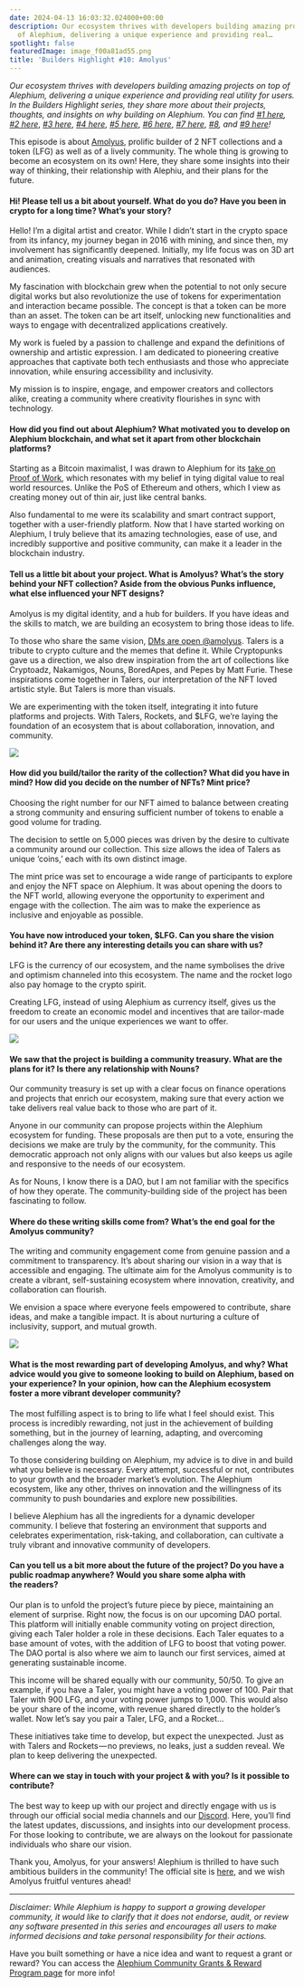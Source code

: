 ```yaml
---
date: 2024-04-13 16:03:32.024000+00:00
description: Our ecosystem thrives with developers building amazing projects on top
  of Alephium, delivering a unique experience and providing real…
spotlight: false
featuredImage: image_f00a81ad55.png
title: 'Builders Highlight #10: Amolyus'
---
```


_Our ecosystem thrives with developers building amazing projects on top of Alephium, delivering a unique experience and providing real utility for users. In the Builders Highlight series, they share more about their projects, thoughts, and insights on why building on Alephium. You can find_ <a href="https://medium.com/@alephium/builders-highlight-sezame-wallet-ddb4aeb61881" class="markup--anchor markup--p-anchor" data-href="https://medium.com/@alephium/builders-highlight-sezame-wallet-ddb4aeb61881" rel="noopener" target="_blank"><em>#1 here</em></a>_,_ <a href="https://medium.com/@alephium/builders-highlight-alphpaca-nfts-99c69775f04c" class="markup--anchor markup--p-anchor" data-href="https://medium.com/@alephium/builders-highlight-alphpaca-nfts-99c69775f04c" rel="noopener" target="_blank"><em>#2 here</em></a>, <a href="https://medium.com/@alephium/builders-highlight-3-ayin-6be4a6bd4ec2" class="markup--anchor markup--p-anchor" data-href="https://medium.com/@alephium/builders-highlight-3-ayin-6be4a6bd4ec2" rel="noopener" target="_blank"><em>#3 here</em></a>, <a href="https://medium.com/@alephium/builders-highlight-4-no-trust-verify-9ea495ca826f" class="markup--anchor markup--p-anchor" data-href="https://medium.com/@alephium/builders-highlight-4-no-trust-verify-9ea495ca826f" rel="noopener" target="_blank"><em>#4 here</em></a>, <a href="https://medium.com/@alephium/builders-highlight-5-deadrare-d5ff90d6161e" class="markup--anchor markup--p-anchor" data-href="https://medium.com/@alephium/builders-highlight-5-deadrare-d5ff90d6161e" rel="noopener" target="_blank"><em>#5 here</em></a>, <a href="https://medium.com/@alephium/builders-highlight-6-what-the-duck-0aedc602ecfd" class="markup--anchor markup--p-anchor" data-href="https://medium.com/@alephium/builders-highlight-6-what-the-duck-0aedc602ecfd" rel="noopener" target="_blank"><em>#6 here</em></a>, <a href="https://medium.com/@alephium/builders-highlight-7-alphpad-bbd4f4a34fd5" class="markup--anchor markup--p-anchor" data-href="https://medium.com/@alephium/builders-highlight-7-alphpad-bbd4f4a34fd5" rel="noopener" target="_blank"><em>#7 here</em></a>, <a href="https://medium.com/@alephium/builders-highlight-8-ngu-money-f8bf05e36e99" class="markup--anchor markup--p-anchor" data-href="https://medium.com/@alephium/builders-highlight-8-ngu-money-f8bf05e36e99" target="_blank"><em>#8</em></a>_, and_ <a href="https://medium.com/@alephium/builders-highlight-9-mobula-f9c45dc6c691" class="markup--anchor markup--p-anchor" data-href="https://medium.com/@alephium/builders-highlight-9-mobula-f9c45dc6c691" target="_blank"><em>#9 here</em></a>_!_

This episode is about <a href="https://twitter.com/amolyus" class="markup--anchor markup--p-anchor" data-href="https://twitter.com/amolyus" rel="noopener" target="_blank">Amolyus</a>, prolific builder of 2 NFT collections and a token (LFG) as well as of a lively community. The whole thing is growing to become an ecosystem on its own! Here, they share some insights into their way of thinking, their relationship with Alephiu, and their plans for the future.

#### Hi! Please tell us a bit about yourself. What do you do? Have you been in crypto for a long time? What’s your story?

Hello! I’m a digital artist and creator. While I didn’t start in the crypto space from its infancy, my journey began in 2016 with mining, and since then, my involvement has significantly deepened. Initially, my life focus was on 3D art and animation, creating visuals and narratives that resonated with audiences.

My fascination with blockchain grew when the potential to not only secure digital works but also revolutionize the use of tokens for experimentation and interaction became possible. The concept is that a token can be more than an asset. The token can be art itself, unlocking new functionalities and ways to engage with decentralized applications creatively.

My work is fueled by a passion to challenge and expand the definitions of ownership and artistic expression. I am dedicated to pioneering creative approaches that captivate both tech enthusiasts and those who appreciate innovation, while ensuring accessibility and inclusivity.

My mission is to inspire, engage, and empower creators and collectors alike, creating a community where creativity flourishes in sync with technology.

#### How did you find out about Alephium? What motivated you to develop on Alephium blockchain, and what set it apart from other blockchain platforms?

Starting as a Bitcoin maximalist, I was drawn to Alephium for its <a href="https://medium.com/@alephium/tech-talk-1-the-ultimate-guide-to-proof-of-less-work-the-universe-and-everything-ba70644ab301" class="markup--anchor markup--p-anchor" data-href="https://medium.com/@alephium/tech-talk-1-the-ultimate-guide-to-proof-of-less-work-the-universe-and-everything-ba70644ab301" target="_blank">take on Proof of Work</a>, which resonates with my belief in tying digital value to real world resources. Unlike the PoS of Ethereum and others, which I view as creating money out of thin air, just like central banks.

Also fundamental to me were its scalability and smart contract support, together with a user-friendly platform. Now that I have started working on Alephium, I truly believe that its amazing technologies, ease of use, and incredibly supportive and positive community, can make it a leader in the blockchain industry.

#### Tell us a little bit about your project. What is Amolyus? What’s the story behind your NFT collection? Aside from the obvious Punks influence, what else influenced your NFT designs?

Amolyus is my digital identity, and a hub for builders. If you have ideas and the skills to match, we are building an ecosystem to bring those ideas to life.

To those who share the same vision, <a href="https://twitter.com/amolyus" class="markup--anchor markup--p-anchor" data-href="https://twitter.com/amolyus" rel="noopener" target="_blank">DMs are open @amolyus</a>. Talers is a tribute to crypto culture and the memes that define it. While Cryptopunks gave us a direction, we also drew inspiration from the art of collections like Cryptoadz, Nakamigos, Nouns, BoredApes, and Pepes by Matt Furie. These inspirations come together in Talers, our interpretation of the NFT loved artistic style. But Talers is more than visuals.

We are experimenting with the token itself, integrating it into future platforms and projects. With Talers, Rockets, and \$LFG, we’re laying the foundation of an ecosystem that is about collaboration, innovation, and community.

![](image_6c59583916.jpeg)

#### How did you build/tailor the rarity of the collection? What did you have in mind? How did you decide on the number of NFTs? Mint price?

Choosing the right number for our NFT aimed to balance between creating a strong community and ensuring sufficient number of tokens to enable a good volume for trading.

The decision to settle on 5,000 pieces was driven by the desire to cultivate a community around our collection. This size allows the idea of Talers as unique ‘coins,’ each with its own distinct image.

The mint price was set to encourage a wide range of participants to explore and enjoy the NFT space on Alephium. It was about opening the doors to the NFT world, allowing everyone the opportunity to experiment and engage with the collection. The aim was to make the experience as inclusive and enjoyable as possible.

#### You have now introduced your token, \$LFG. Can you share the vision behind it? Are there any interesting details you can share with us?

LFG is the currency of our ecosystem, and the name symbolises the drive and optimism channeled into this ecosystem. The name and the rocket logo also pay homage to the crypto spirit.

Creating LFG, instead of using Alephium as currency itself, gives us the freedom to create an economic model and incentives that are tailor-made for our users and the unique experiences we want to offer.

![](image_1af25965eb.jpeg)

#### We saw that the project is building a community treasury. What are the plans for it? Is there any relationship with Nouns?

Our community treasury is set up with a clear focus on finance operations and projects that enrich our ecosystem, making sure that every action we take delivers real value back to those who are part of it.

Anyone in our community can propose projects within the Alephium ecosystem for funding. These proposals are then put to a vote, ensuring the decisions we make are truly by the community, for the community. This democratic approach not only aligns with our values but also keeps us agile and responsive to the needs of our ecosystem.

As for Nouns, I know there is a DAO, but I am not familiar with the specifics of how they operate. The community-building side of the project has been fascinating to follow.

#### Where do these writing skills come from? What’s the end goal for the Amolyus community?

The writing and community engagement come from genuine passion and a commitment to transparency. It’s about sharing our vision in a way that is accessible and engaging. The ultimate aim for the Amolyus community is to create a vibrant, self-sustaining ecosystem where innovation, creativity, and collaboration can flourish.

We envision a space where everyone feels empowered to contribute, share ideas, and make a tangible impact. It is about nurturing a culture of inclusivity, support, and mutual growth.

![](image_aa432c6044.jpeg)

#### What is the most rewarding part of developing Amolyus, and why? What advice would you give to someone looking to build on Alephium, based on your experience? In your opinion, how can the Alephium ecosystem foster a more vibrant developer community?

The most fulfilling aspect is to bring to life what I feel should exist. This process is incredibly rewarding, not just in the achievement of building something, but in the journey of learning, adapting, and overcoming challenges along the way.

To those considering building on Alephium, my advice is to dive in and build what you believe is necessary. Every attempt, successful or not, contributes to your growth and the broader market’s evolution. The Alephium ecosystem, like any other, thrives on innovation and the willingness of its community to push boundaries and explore new possibilities.

I believe Alephium has all the ingredients for a dynamic developer community. I believe that fostering an environment that supports and celebrates experimentation, risk-taking, and collaboration, can cultivate a truly vibrant and innovative community of developers.

#### Can you tell us a bit more about the future of the project? Do you have a public roadmap anywhere? Would you share some alpha with the readers?

Our plan is to unfold the project’s future piece by piece, maintaining an element of surprise. Right now, the focus is on our upcoming DAO portal. This platform will initially enable community voting on project direction, giving each Taler holder a role in these decisions. Each Taler equates to a base amount of votes, with the addition of LFG to boost that voting power. The DAO portal is also where we aim to launch our first services, aimed at generating sustainable income.

This income will be shared equally with our community, 50/50. To give an example, if you have a Taler, you might have a voting power of 100. Pair that Taler with 900 LFG, and your voting power jumps to 1,000. This would also be your share of the income, with revenue shared directly to the holder’s wallet. Now let’s say you pair a Taler, LFG, and a Rocket…

These initiatives take time to develop, but expect the unexpected. Just as with Talers and Rockets — no previews, no leaks, just a sudden reveal. We plan to keep delivering the unexpected.

#### Where can we stay in touch with your project & with you? Is it possible to contribute?

The best way to keep up with our project and directly engage with us is through our official social media channels and our <a href="https://x.com/amolyus/status/1778032614269731263?s=46&amp;t=SqzCIOvHHX1YEQ19X4WZkQ" class="markup--anchor markup--p-anchor" data-href="https://x.com/amolyus/status/1778032614269731263?s=46&amp;t=SqzCIOvHHX1YEQ19X4WZkQ" rel="noopener" target="_blank">Discord</a>. Here, you’ll find the latest updates, discussions, and insights into our development process. For those looking to contribute, we are always on the lookout for passionate individuals who share our vision.

Thank you, Amolyus, for your answers! Alephium is thrilled to have such ambitious builders in the community! The official site is <a href="https://www.amolyus.xyz" class="markup--anchor markup--p-anchor" data-href="https://www.amolyus.xyz" rel="noopener" target="_blank">here</a>, and we wish Amolyus fruitful ventures ahead!

---

_Disclaimer: While Alephium is happy to support a growing developer community, it would like to clarify that it does not endorse, audit, or review any software presented in this series and encourages all users to make informed decisions and take personal responsibility for their actions._

Have you built something or have a nice idea and want to request a grant or reward? You can access the <a href="https://github.com/alephium/community/blob/master/Grant%26RewardProgram.md" class="markup--anchor markup--p-anchor" data-href="https://github.com/alephium/community/blob/master/Grant%26RewardProgram.md" rel="noopener ugc nofollow noopener" target="_blank">Alephium Community Grants &amp; Reward Program page</a> for more info!
